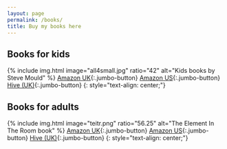 ```yaml
---
layout: page
permalink: /books/
title: Buy my books here
---
```

## Books for kids
{% include img.html image="all4small.jpg" ratio="42" alt="Kids books by Steve Mould" %}
[Amazon UK](https://amzn.to/2E13qwu){:.jumbo-button} [Amazon US](https://amzn.to/2NlMbKB){:.jumbo-button}
[Hive (UK)](https://www.hive.co.uk/Search/Childrens?Author=Steve+Mould&fq=-121488){:.jumbo-button}
{: style="text-align: center;"}
## Books for adults
{% include img.html image="teitr.png" ratio="56.25" alt="The Element In The Room book" %}
[Amazon UK](https://amzn.to/2E13qwu){:.jumbo-button} [Amazon US](https://amzn.to/2NlMbKB){:.jumbo-button}
[Hive (UK)](https://www.hive.co.uk/Search/Humour?Author=Steve+Mould&fq=-122257){:.jumbo-button}
{: style="text-align: center;"}
